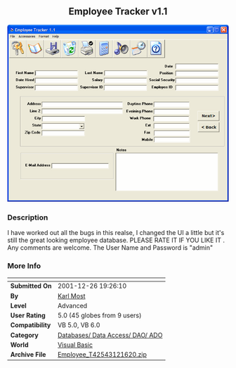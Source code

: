 ﻿<div align="center">

## Employee Tracker v1\.1

<img src="PIC200112162016366452.gif">
</div>

### Description

I have worked out all the bugs in this realse, I changed the UI a little but it's still the great looking employee database. PLEASE RATE IT IF YOU LIKE IT . Any comments are welcome. The User Name and Password is "admin"
 
### More Info
 


<span>             |<span>
---                |---
**Submitted On**   |2001-12-26 19:26:10
**By**             |[Karl Most](https://github.com/Planet-Source-Code/PSCIndex/blob/master/ByAuthor/karl-most.md)
**Level**          |Advanced
**User Rating**    |5.0 (45 globes from 9 users)
**Compatibility**  |VB 5\.0, VB 6\.0
**Category**       |[Databases/ Data Access/ DAO/ ADO](https://github.com/Planet-Source-Code/PSCIndex/blob/master/ByCategory/databases-data-access-dao-ado__1-6.md)
**World**          |[Visual Basic](https://github.com/Planet-Source-Code/PSCIndex/blob/master/ByWorld/visual-basic.md)
**Archive File**   |[Employee\_T42543121620\.zip](https://github.com/Planet-Source-Code/karl-most-employee-tracker-v1-1__1-29856/archive/master.zip)









